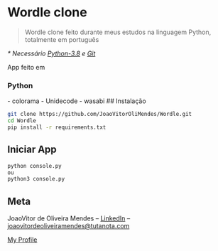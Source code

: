 # Wordle clone
> Wordle clone feito durante meus estudos na linguagem Python, totalmente em português

<i> * Necessário [Python-3.8](https://www.python.org/downloads/) e [Git](https://git-scm.com/downloads) </i>

App feito em
<h3>Python</h3>
    - colorama
    - Unidecode
    - wasabi
## Instalação

```sh
git clone https://github.com/JoaoVitorOliMendes/Wordle.git
cd Wordle
pip install -r requirements.txt
```

## Iniciar App

```sh
python console.py
ou
python3 console.py
```

## Meta

JoaoVitor de Oliveira Mendes – [LinkedIn](https://www.linkedin.com/in/jo%C3%A3o-vitor-de-oliveira-mendes-6874b11b3/) – joaovitordeoliveiramendes@tutanota.com

[My Profile](https://github.com/JoaoVitorOliMendes)
